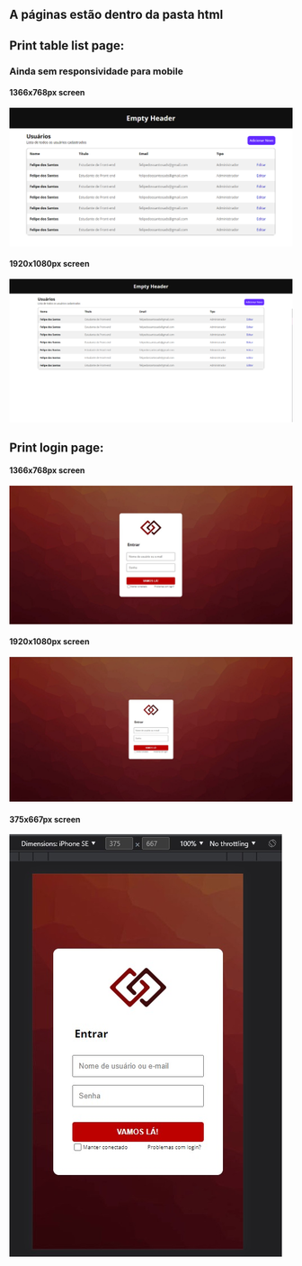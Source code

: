 ## A páginas estão dentro da pasta html

## Print table list page:
### Ainda sem responsividade para mobile
#### 1366x768px screen
<img src="img/prints/tablelist1366.png"/>

#### 1920x1080px screen
<img src="img/prints/tablelist1920.png"/>

## Print login page:
#### 1366x768px screen
<img src="img/prints/login1366.jpeg"/>

#### 1920x1080px screen
<img src="img/prints/login1920.jpeg"/>

#### 375x667px screen
<img src="img/prints/login375.jpeg"/>